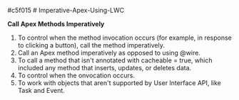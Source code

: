 #c5f015 # Imperative-Apex-Using-LWC

**Call Apex Methods Imperatively**

1. To control when the method invocation occurs (for example, in response to clicking a button), call the method imperatively.
2. Call an Apex method imperatively as opposed to using @wire.
3. To call a method that isn't annotated with cacheable = true, which included any method that inserts, updates, or deletes data.
4. To control when the onvocation occurs.
5. To work with objects that aren't supported by User Interface API, like Task and Event.

